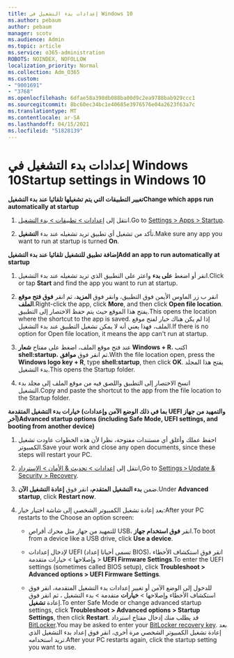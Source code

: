```yaml
---
title: إعدادات بدء التشغيل في Windows 10
ms.author: pebaum
author: pebaum
manager: scotv
ms.audience: Admin
ms.topic: article
ms.service: o365-administration
ROBOTS: NOINDEX, NOFOLLOW
localization_priority: Normal
ms.collection: Adm_O365
ms.custom:
- "9001691"
- "3768"
ms.openlocfilehash: 6dfae58a398db088ba00d9c2ea9788bab929ccc1
ms.sourcegitcommit: 8bc60ec34bc1e40685e3976576e04a2623f63a7c
ms.translationtype: MT
ms.contentlocale: ar-SA
ms.lasthandoff: 04/15/2021
ms.locfileid: "51828139"
---
```

# <a name="startup-settings-in-windows-10"></a><span data-ttu-id="94bcd-102">إعدادات بدء التشغيل في Windows 10</span><span class="sxs-lookup"><span data-stu-id="94bcd-102">Startup settings in Windows 10</span></span>

<span data-ttu-id="94bcd-103">**تغيير التطبيقات التي يتم تشغيلها تلقائيا عند بدء التشغيل**</span><span class="sxs-lookup"><span data-stu-id="94bcd-103">**Change which apps run automatically at startup**</span></span>

1. <span data-ttu-id="94bcd-104">انتقل إلى [إعدادات > تطبيقات > بدء التشغيل](ms-settings:startupapps?activationSource=GetHelp).</span><span class="sxs-lookup"><span data-stu-id="94bcd-104">Go to [Settings > Apps > Startup](ms-settings:startupapps?activationSource=GetHelp).</span></span>

2. <span data-ttu-id="94bcd-105">تأكد من تشغيل أي تطبيق تريد تشغيله عند بدء **التشغيل**.</span><span class="sxs-lookup"><span data-stu-id="94bcd-105">Make sure any app you want to run at startup is turned **On**.</span></span>

<span data-ttu-id="94bcd-106">**إضافة تطبيق للتشغيل تلقائيا عند بدء التشغيل**</span><span class="sxs-lookup"><span data-stu-id="94bcd-106">**Add an app to run automatically at startup**</span></span>

1. <span data-ttu-id="94bcd-107">انقر أو اضغط **على بدء** واعثر على التطبيق الذي تريد تشغيله عند بدء التشغيل.</span><span class="sxs-lookup"><span data-stu-id="94bcd-107">Click or tap **Start** and find the app you want to run at startup.</span></span>

2. <span data-ttu-id="94bcd-108">انقر ب زر الماوس الأيمن فوق التطبيق، وانقر فوق **المزيد**، ثم انقر **فوق فتح موقع الملف**.</span><span class="sxs-lookup"><span data-stu-id="94bcd-108">Right-click the app, click **More**, and then click **Open file location**.</span></span> <span data-ttu-id="94bcd-109">يفتح هذا الموقع حيث يتم حفظ الاختصار إلى التطبيق.</span><span class="sxs-lookup"><span data-stu-id="94bcd-109">This opens the location where the shortcut to the app is saved.</span></span> <span data-ttu-id="94bcd-110">إذا لم يكن هناك خيار لفتح موقع الملف، فهذا يعني أنه لا يمكن تشغيل التطبيق عند بدء التشغيل.</span><span class="sxs-lookup"><span data-stu-id="94bcd-110">If there is no option for Open file location, it means the app can't run at startup.</span></span>

3. <span data-ttu-id="94bcd-111">عند فتح موقع الملف، اضغط على مفتاح **شعار Windows + R**، اكتب **shell:startup**، ثم انقر فوق **موافق**.</span><span class="sxs-lookup"><span data-stu-id="94bcd-111">With the file location open, press the **Windows logo key  + R**, type **shell:startup**, then click **OK**.</span></span> <span data-ttu-id="94bcd-112">يفتح هذا المجلد بدء التشغيل.</span><span class="sxs-lookup"><span data-stu-id="94bcd-112">This opens the Startup folder.</span></span>

4. <span data-ttu-id="94bcd-113">انسخ الاختصار إلى التطبيق واللصق فيه من موقع الملف إلى مجلد بدء التشغيل.</span><span class="sxs-lookup"><span data-stu-id="94bcd-113">Copy and paste the shortcut to the app from the file location to the Startup folder.</span></span>

<span data-ttu-id="94bcd-114">**خيارات بدء التشغيل المتقدمة (بما في ذلك الوضع الآمن وإعدادات UEFI والتمهيد من جهاز آخر)**</span><span class="sxs-lookup"><span data-stu-id="94bcd-114">**Advanced startup options (including Safe Mode, UEFI settings, and booting from another device)**</span></span>

1. <span data-ttu-id="94bcd-115">احفظ عملك وأغلق أي مستندات مفتوحة، نظرا لأن هذه الخطوات عاودت تشغيل الكمبيوتر.</span><span class="sxs-lookup"><span data-stu-id="94bcd-115">Save your work and close any open documents, since these steps will restart your PC.</span></span>

2. <span data-ttu-id="94bcd-116">انتقل إلى [إعدادات > تحديث & الأمان > الاسترداد.](ms-settings:recovery?activationSource=GetHelp)</span><span class="sxs-lookup"><span data-stu-id="94bcd-116">Go to [Settings > Update & Security > Recovery](ms-settings:recovery?activationSource=GetHelp).</span></span>

3. <span data-ttu-id="94bcd-117">ضمن **بدء التشغيل المتقدم،** انقر فوق **إعادة التشغيل الآن**.</span><span class="sxs-lookup"><span data-stu-id="94bcd-117">Under **Advanced startup**, click **Restart now**.</span></span> 

4. <span data-ttu-id="94bcd-118">بعد إعادة تشغيل الكمبيوتر الشخصي إلى شاشة اختيار خيار:</span><span class="sxs-lookup"><span data-stu-id="94bcd-118">After your PC restarts to the Choose an option screen:</span></span>

    - <span data-ttu-id="94bcd-119">للتمهيد من جهاز مثل محرك أقراص USB، انقر **فوق استخدام جهاز**.</span><span class="sxs-lookup"><span data-stu-id="94bcd-119">To boot from a device like a USB drive, click **Use a device**.</span></span>

    - <span data-ttu-id="94bcd-120">لإدخال إعدادات UEFI (تسمى أحيانا إعداد BIOS)، انقر فوق استكشاف الأخطاء وإصلاحها > خيارات متقدمة > **UEFI Firmware Settings**.</span><span class="sxs-lookup"><span data-stu-id="94bcd-120">To enter the UEFI settings (sometimes called BIOS setup), click **Troubleshoot > Advanced options > UEFI Firmware Settings**.</span></span> 

    - <span data-ttu-id="94bcd-121">للدخول إلى الوضع الآمن أو تغيير إعدادات بدء التشغيل المتقدمة، انقر فوق استكشاف الأخطاء وإصلاحها > **خيارات** متقدمة > بدء التشغيل ، ثم انقر فوق إعادة **تشغيل**.</span><span class="sxs-lookup"><span data-stu-id="94bcd-121">To enter Safe Mode or change advanced startup settings, click **Troubleshoot > Advanced options > Startup Settings**, then click **Restart**.</span></span> <span data-ttu-id="94bcd-122">قد يطلب منك إدخال مفتاح استرداد [BitLocker](https://support.microsoft.com/help/4026181/windows-10-find-my-bitlocker-recovery-key).</span><span class="sxs-lookup"><span data-stu-id="94bcd-122">You may be asked to enter your [BitLocker recovery key](https://support.microsoft.com/help/4026181/windows-10-find-my-bitlocker-recovery-key).</span></span> <span data-ttu-id="94bcd-123">بعد إعادة تشغيل الكمبيوتر الشخصي مرة أخرى، انقر فوق إعداد بدء التشغيل الذي تريد استخدامه.</span><span class="sxs-lookup"><span data-stu-id="94bcd-123">After your PC restarts again, click the startup setting you want to use.</span></span>